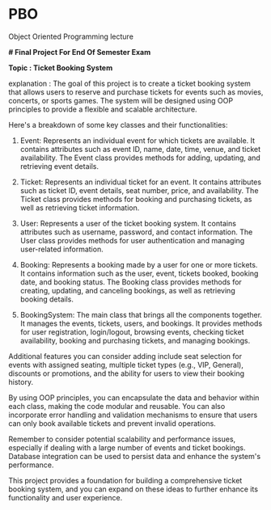# PBO
Object Oriented Programming lecture

**# Final Project For End Of Semester Exam**

**Topic : Ticket Booking System**


explanation :
The goal of this project is to create a ticket booking system that allows users to reserve and purchase tickets for events such as movies, concerts, or sports games. The system will be designed using OOP principles to provide a flexible and scalable architecture.

Here's a breakdown of some key classes and their functionalities:

1. Event: Represents an individual event for which tickets are available. It contains attributes such as event ID, name, date, time, venue, and ticket availability. The Event class provides methods for adding, updating, and retrieving event details.

2. Ticket: Represents an individual ticket for an event. It contains attributes such as ticket ID, event details, seat number, price, and availability. The Ticket class provides methods for booking and purchasing tickets, as well as retrieving ticket information.

3. User: Represents a user of the ticket booking system. It contains attributes such as username, password, and contact information. The User class provides methods for user authentication and managing user-related information.

4. Booking: Represents a booking made by a user for one or more tickets. It contains information such as the user, event, tickets booked, booking date, and booking status. The Booking class provides methods for creating, updating, and canceling bookings, as well as retrieving booking details.

5. BookingSystem: The main class that brings all the components together. It manages the events, tickets, users, and bookings. It provides methods for user registration, login/logout, browsing events, checking ticket availability, booking and purchasing tickets, and managing bookings.

Additional features you can consider adding include seat selection for events with assigned seating, multiple ticket types (e.g., VIP, General), discounts or promotions, and the ability for users to view their booking history.

By using OOP principles, you can encapsulate the data and behavior within each class, making the code modular and reusable. You can also incorporate error handling and validation mechanisms to ensure that users can only book available tickets and prevent invalid operations.

Remember to consider potential scalability and performance issues, especially if dealing with a large number of events and ticket bookings. Database integration can be used to persist data and enhance the system's performance.

This project provides a foundation for building a comprehensive ticket booking system, and you can expand on these ideas to further enhance its functionality and user experience.
